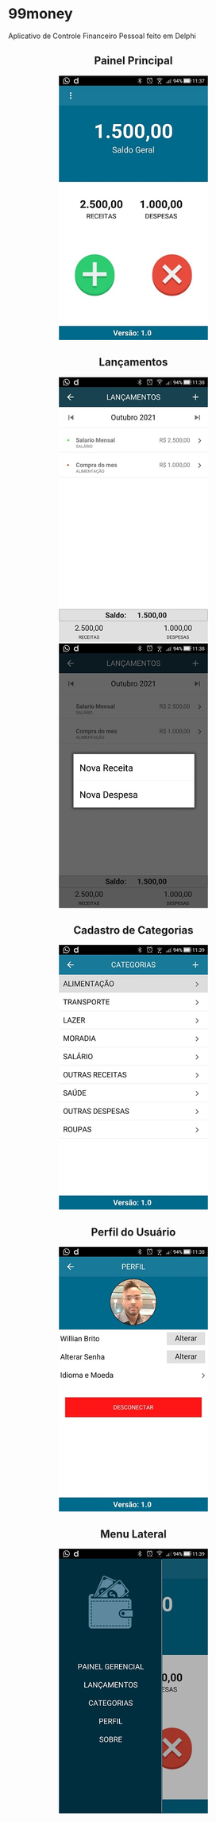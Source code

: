 # 99money
Aplicativo de Controle Financeiro Pessoal feito em Delphi

<div align="center">
  <h2>Painel Principal</h2>
  <img src="https://raw.githubusercontent.com/Willian-Brito/99money/main/99money/Prints%20das%20Telas/Painel%20Principal%20-%20Original.jpeg" />

  <h2>Lançamentos</h2>
  <img src="https://raw.githubusercontent.com/Willian-Brito/99money/main/99money/Prints%20das%20Telas/lancamentos%20-%20Original.jpg" />
  <img src="https://raw.githubusercontent.com/Willian-Brito/99money/main/99money/Prints%20das%20Telas/lancamentos2%20-%20Original.jpeg" />

  <h2>Cadastro de Categorias</h2>
  <img src="https://raw.githubusercontent.com/Willian-Brito/99money/main/99money/Prints%20das%20Telas/Categorias%20-%20Original.jpeg" />

  <h2>Perfil do Usuário</h2>
  <img src="https://raw.githubusercontent.com/Willian-Brito/99money/main/99money/Prints%20das%20Telas/Perfil%20-%20Original.jpeg" />

  <h2>Menu Lateral</h2>
  <img src="https://raw.githubusercontent.com/Willian-Brito/99money/main/99money/Prints%20das%20Telas/painel%20lateral%20-%20Original.jpeg" />
</div>
